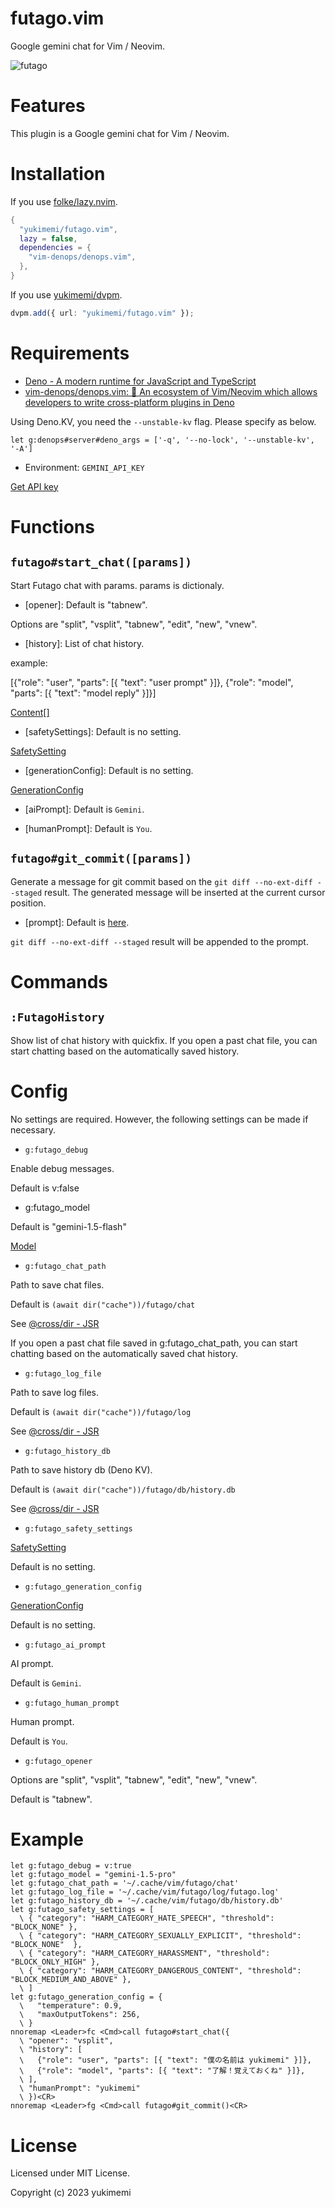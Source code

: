 # futago.vim

Google gemini chat for Vim / Neovim.

![futago](https://github.com/yukimemi/futago.vim/assets/6442108/29e371e3-c16e-4b94-8a0c-67a37e26f7b5)

# Features

This plugin is a Google gemini chat for Vim / Neovim.

# Installation

If you use [folke/lazy.nvim](https://github.com/folke/lazy.nvim).

```lua
{
  "yukimemi/futago.vim",
  lazy = false,
  dependencies = {
    "vim-denops/denops.vim",
  },
}
```

If you use [yukimemi/dvpm](https://github.com/yukimemi/dvpm).

```typescript
dvpm.add({ url: "yukimemi/futago.vim" });
```

# Requirements

- [Deno - A modern runtime for JavaScript and TypeScript](https://deno.land/)
- [vim-denops/denops.vim: 🐜 An ecosystem of Vim/Neovim which allows developers to write cross-platform plugins in Deno](https://github.com/vim-denops/denops.vim)

Using Deno.KV, you need the `--unstable-kv` flag.
Please specify as below.

```vim
let g:denops#server#deno_args = ['-q', '--no-lock', '--unstable-kv', '-A']
```

- Environment: `GEMINI_API_KEY`

[Get API key](https://ai.google.dev/)

# Functions

## `futago#start_chat([params])`

Start Futago chat with params.
params is dictionaly.

- [opener]: Default is "tabnew".

Options are "split", "vsplit", "tabnew", "edit", "new", "vnew".

- [history]: List of chat history.

example:

[{"role": "user", "parts": [{ "text": "user prompt" }]}, {"role": "model", "parts": [{ "text": "model reply" }]}]

[Content[]](https://ai.google.dev/api/caching?#Content)

- [safetySettings]: Default is no setting.

[SafetySetting](https://ai.google.dev/api/generate-content?#safetysetting)

- [generationConfig]: Default is no setting.

[GenerationConfig](https://ai.google.dev/api/generate-content?#generationconfig)

- [aiPrompt]: Default is `Gemini`.

- [humanPrompt]: Default is `You`.

## `futago#git_commit([params])`

Generate a message for git commit based on the `git diff --no-ext-diff --staged` result.
The generated message will be inserted at the current cursor position.

- [prompt]: Default is [here](https://github.com/yukimemi/futago.vim/blob/main/denops/futago/consts.ts#L21).

`git diff --no-ext-diff --staged` result will be appended to the prompt.

# Commands

## `:FutagoHistory`

Show list of chat history with quickfix.
If you open a past chat file, you can start chatting based on the automatically saved history.

# Config

No settings are required. However, the following settings can be made if necessary.

- `g:futago_debug`

Enable debug messages.

Default is v:false

- g:futago_model

Default is "gemini-1.5-flash"

[Model](https://ai.google.dev/gemini-api/docs/models/gemini?#model-variations)

- `g:futago_chat_path`

Path to save chat files.

Default is `(await dir("cache"))/futago/chat`

See [@cross/dir - JSR](https://jsr.io/@cross/dir)

If you open a past chat file saved in g:futago_chat_path, you can start chatting based on the automatically saved chat history.

- `g:futago_log_file`

Path to save log files.

Default is `(await dir("cache"))/futago/log`

See [@cross/dir - JSR](https://jsr.io/@cross/dir)

- `g:futago_history_db`

Path to save history db (Deno KV).

Default is `(await dir("cache"))/futago/db/history.db`

See [@cross/dir - JSR](https://jsr.io/@cross/dir)

- `g:futago_safety_settings`

[SafetySetting](https://ai.google.dev/api/generate-content?#safetysetting)

Default is no setting.

- `g:futago_generation_config`

[GenerationConfig](https://ai.google.dev/api/generate-content?#generationconfig)

Default is no setting.

- `g:futago_ai_prompt`

AI prompt.

Default is `Gemini`.

- `g:futago_human_prompt`

Human prompt.

Default is `You`.

- `g:futago_opener`

Options are "split", "vsplit", "tabnew", "edit", "new", "vnew".

Default is "tabnew".

# Example

```vim
let g:futago_debug = v:true
let g:futago_model = "gemini-1.5-pro"
let g:futago_chat_path = '~/.cache/vim/futago/chat'
let g:futago_log_file = '~/.cache/vim/futago/log/futago.log'
let g:futago_history_db = '~/.cache/vim/futago/db/history.db'
let g:futago_safety_settings = [
  \ { "category": "HARM_CATEGORY_HATE_SPEECH", "threshold": "BLOCK_NONE" },
  \ { "category": "HARM_CATEGORY_SEXUALLY_EXPLICIT", "threshold": "BLOCK_NONE"  },
  \ { "category": "HARM_CATEGORY_HARASSMENT", "threshold": "BLOCK_ONLY_HIGH" },
  \ { "category": "HARM_CATEGORY_DANGEROUS_CONTENT", "threshold": "BLOCK_MEDIUM_AND_ABOVE" },
  \ ]
let g:futago_generation_config = {
  \   "temperature": 0.9,
  \   "maxOutputTokens": 256,
  \ }
nnoremap <Leader>fc <Cmd>call futago#start_chat({
  \ "opener": "vsplit",
  \ "history": [
  \   {"role": "user", "parts": [{ "text": "僕の名前は yukimemi" }]},
  \   {"role": "model", "parts": [{ "text": "了解！覚えておくね" }]},
  \ ],
  \ "humanPrompt": "yukimemi"
  \ })<CR>
nnoremap <Leader>fg <Cmd>call futago#git_commit()<CR>
```

# License

Licensed under MIT License.

Copyright (c) 2023 yukimemi

